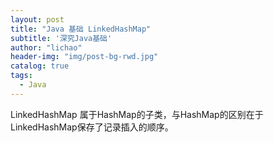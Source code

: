 ```yaml
---
layout: post
title: "Java 基础 LinkedHashMap"
subtitle: '深究Java基础'
author: "lichao"
header-img: "img/post-bg-rwd.jpg"
catalog: true
tags:
  - Java 
---
```


LinkedHashMap 属于HashMap的子类，与HashMap的区别在于LinkedHashMap保存了记录插入的顺序。